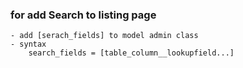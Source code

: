 ### for add Search to listing page 
    - add [serach_fields] to model admin class 
    - syntax
        search_fields = [table_column__lookupfield...]